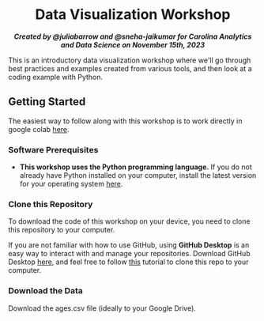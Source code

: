 <h1 align="center">Data Visualization Workshop</h1>

<p align="center"><b><i>Created by @juliabarrow and @sneha-jaikumar for Carolina Analytics and Data Science on November 15th, 2023</b></i></p>

 
This is an introductory data visualization workshop where we'll go through best practices and examples created from various tools, and then look at a coding example with Python.

## Getting Started

The easiest way to follow along with this workshop is to work directly in google colab [here](https://colab.research.google.com/drive/1ejC0s9R0zFpnRPDCfGnjxw4OL93K0at5?usp=sharing).

### Software Prerequisites

- **This workshop uses the Python programming language.** If you do not already have Python installed on your computer, install the latest version for your operating system [here](https://www.python.org/downloads/).

### Clone this Repository

To download the code of this workshop on your device, you need to clone this repository to your computer.

If you are not familiar with how to use GitHub, using **GitHub Desktop** is an easy way to interact with and manage your repositories. Download GitHub Desktop [here](https://desktop.github.com), and feel free to follow [this](https://docs.github.com/en/desktop/contributing-and-collaborating-using-github-desktop/adding-and-cloning-repositories/cloning-a-repository-from-github-to-github-desktop) tutorial to clone this repo to your computer.

### Download the Data

Download the ages.csv file (ideally to your Google Drive).
